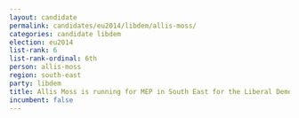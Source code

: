 ```yaml
---
layout: candidate
permalink: candidates/eu2014/libdem/allis-moss/
categories: candidate libdem
election: eu2014
list-rank: 6
list-rank-ordinal: 6th
person: allis-moss
region: south-east
party: libdem
title: Allis Moss is running for MEP in South East for the Liberal Democrats
incumbent: false
---
```

